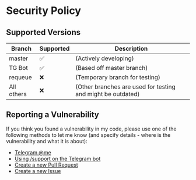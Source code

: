 
# Security Policy

## Supported Versions

| Branch     | Supported          | Description                                                 |
| ---------- | ------------------ | ----------------------------------------------------------- |
| master     | :white_check_mark: | (Actively developing)                                       |
| TG Bot     | :white_check_mark: | (Based off master branch)                                   |
| requeue    | :x:                | (Temporary branch for testing)                              |
| All others | :x:                | (Other branches are used for testing and might be outdated) |


## Reporting a Vulnerability

If you think you found a vulnerability in my code, please use one of the following methods to let me know
(and specify details - where is the vulnerability and what it is about):

- [Telegram @me](https://t.me/pesaventofilippo)
- [Using /support on the Telegram bot](https://t.me/ClasseVivaIT_Bot?start=support)
- [Create a new Pull Request](https://github.com/pesaventofilippo/classevivabot/pulls)
- [Create a new Issue](https://github.com/pesaventofilippo/classevivabot/issues)
